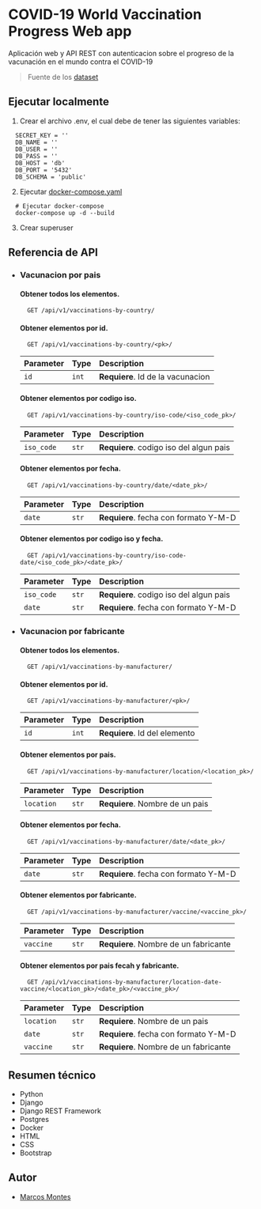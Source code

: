 # COVID-19 World Vaccination Progress Web app

Aplicación web y API REST con autenticacion sobre el progreso de la vacunación en el mundo contra el COVID-19

> Fuente de los [dataset](https://www.kaggle.com/datasets/gpreda/covid-world-vaccination-progress?resource=download&select=country_vaccinations_by_manufacturer.csv)

## Ejecutar localmente
1. Crear el archivo .env, el cual debe de tener las siguientes variables:
```
  SECRET_KEY = ''
  DB_NAME = ''
  DB_USER = ''
  DB_PASS = ''
  DB_HOST = 'db'
  DB_PORT = '5432'
  DB_SCHEMA = 'public'
```
2. Ejecutar [docker-compose.yaml](https://github.com/ParZivalT99/COVID-19-World-Vaccination-Progress-Web-app/blob/main/docker-compose.yaml)
```
  # Ejecutar docker-compose
  docker-compose up -d --build
```
3. Crear superuser

## Referencia de API
- ### Vacunacion por pais

  #### Obtener todos los elementos.

  ```http
    GET /api/v1/vaccinations-by-country/
  ```

  #### Obtener elementos por id.

  ```http
    GET /api/v1/vaccinations-by-country/<pk>/
  ```

  | Parameter | Type     | Description                       |
  | :-------- | :------- | :-------------------------------- |
  | `id`      | `int` |   **Requiere**. Id de la vacunacion  |

  #### Obtener elementos por codigo iso.

  ```http
    GET /api/v1/vaccinations-by-country/iso-code/<iso_code_pk>/
  ```

  | Parameter | Type     | Description                        |
  | :-------- | :------- | :--------------------------------  |
  | `iso_code`| `str` |   **Requiere**. codigo iso del algun pais|


  #### Obtener elementos por fecha.

  ```http
    GET /api/v1/vaccinations-by-country/date/<date_pk>/
  ```

  | Parameter | Type     | Description                        |
  | :-------- | :------- | :--------------------------------  |
  | `date`    | `str`    | **Requiere**. fecha con formato Y-M-D|

  #### Obtener elementos por codigo iso y fecha.

  ```http
    GET /api/v1/vaccinations-by-country/iso-code-date/<iso_code_pk>/<date_pk>/
  ```

  | Parameter | Type     | Description                        |
  | :-------- | :------- | :--------------------------------  |
  | `iso_code`| `str`    | **Requiere**. codigo iso del algun pais|
  | `date`    | `str`    | **Requiere**. fecha con formato Y-M-D|

- ### Vacunacion por fabricante

  #### Obtener todos los elementos.

  ```http
    GET /api/v1/vaccinations-by-manufacturer/
  ```

  #### Obtener elementos por id.

  ```http
    GET /api/v1/vaccinations-by-manufacturer/<pk>/
  ```

  | Parameter | Type     | Description                       |
  | :-------- | :------- | :-------------------------------- |
  | `id`      | `int` |   **Requiere**. Id del elemento  |

  #### Obtener elementos por pais.

  ```http
    GET /api/v1/vaccinations-by-manufacturer/location/<location_pk>/
  ```

  | Parameter | Type     | Description                        |
  | :-------- | :------- | :--------------------------------  |
  | `location`| `str` |   **Requiere**. Nombre de un pais|


  #### Obtener elementos por fecha.

  ```http
    GET /api/v1/vaccinations-by-manufacturer/date/<date_pk>/
  ```

  | Parameter | Type     | Description                        |
  | :-------- | :------- | :--------------------------------  |
  | `date`    | `str`    | **Requiere**. fecha con formato Y-M-D|

  #### Obtener elementos por fabricante.

  ```http
    GET /api/v1/vaccinations-by-manufacturer/vaccine/<vaccine_pk>/
  ```

  | Parameter | Type     | Description                        |
  | :-------- | :------- | :--------------------------------  |
  | `vaccine` | `str`    | **Requiere**. Nombre de un fabricante|


  #### Obtener elementos por pais fecah y fabricante.

  ```http
    GET /api/v1/vaccinations-by-manufacturer/location-date-vaccine/<location_pk>/<date_pk>/<vaccine_pk>/
  ```

  | Parameter | Type     | Description                        |
  | :-------- | :------- | :--------------------------------  |
  | `location`| `str` |   **Requiere**. Nombre de un pais|
  | `date`    | `str`    | **Requiere**. fecha con formato Y-M-D|
  | `vaccine` | `str`    | **Requiere**. Nombre de un fabricante|


## Resumen técnico
- Python
- Django
- Django REST Framework
- Postgres
- Docker
- HTML
- CSS
- Bootstrap

## Autor
- [Marcos Montes](https://github.com/ParZivalT99)

  
  
